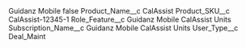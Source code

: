 <?xml version="1.0" encoding="UTF-8"?>
<CustomMetadata xmlns="http://soap.sforce.com/2006/04/metadata" xmlns:xsi="http://www.w3.org/2001/XMLSchema-instance" xmlns:xsd="http://www.w3.org/2001/XMLSchema">
    <label>Guidanz Mobile</label>
    <protected>false</protected>
    <values>
        <field>Product_Name__c</field>
        <value xsi:type="xsd:string">CalAssist</value>
    </values>
    <values>
        <field>Product_SKU__c</field>
        <value xsi:type="xsd:string">CalAssist-12345-1</value>
    </values>
    <values>
        <field>Role_Feature__c</field>
        <value xsi:type="xsd:string">Guidanz Mobile CalAssist Units</value>
    </values>
    <values>
        <field>Subscription_Name__c</field>
        <value xsi:type="xsd:string">Guidanz Mobile CalAssist Units</value>
    </values>
    <values>
        <field>User_Type__c</field>
        <value xsi:type="xsd:string">Deal_Maint</value>
    </values>
</CustomMetadata>
